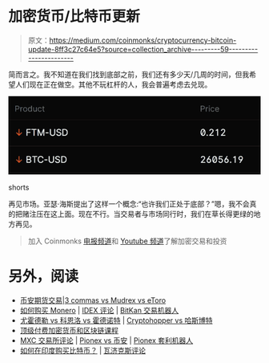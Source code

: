 # 加密货币/比特币更新

> 原文：<https://medium.com/coinmonks/cryptocurrency-bitcoin-update-8ff3c27c64e5?source=collection_archive---------59----------------------->

简而言之。我不知道在我们找到底部之前，我们还有多少天/几周的时间，但我希望人们现在正在做空。其他不玩杠杆的人，我会普遍考虑去兑现。

![](img/ca2109bcce64b419e76b3c4b8f582ffd.png)

shorts

再见市场。亚瑟·海斯提出了这样一个概念:“也许我们正处于底部？”嗯，我不会真的把赌注压在这上面。现在不行。当交易者与市场同行时，我们在草长得更绿的地方再见。

> 加入 Coinmonks [电报频道](https://t.me/coincodecap)和 [Youtube 频道](https://www.youtube.com/c/coinmonks/videos)了解加密交易和投资

# 另外，阅读

*   [币安期货交易](https://coincodecap.com/binance-futures-trading)|[3 commas vs Mudrex vs eToro](https://coincodecap.com/mudrex-3commas-etoro)
*   [如何购买 Monero](https://coincodecap.com/buy-monero) | [IDEX 评论](https://coincodecap.com/idex-review) | [BitKan 交易机器人](https://coincodecap.com/bitkan-trading-bot)
*   [尤霍德勒 vs 科恩洛 vs 霍德诺特](/coinmonks/youhodler-vs-coinloan-vs-hodlnaut-b1050acde55a) | [Cryptohopper vs 哈斯博特](https://coincodecap.com/cryptohopper-vs-haasbot)
*   [顶级付费加密货币和区块链课程](https://coincodecap.com/blockchain-courses)
*   [MXC 交易所评论](/coinmonks/mxc-exchange-review-3af0ec1cba8c) | [Pionex vs 币安](https://coincodecap.com/pionex-vs-binance) | [Pionex 套利机器人](https://coincodecap.com/pionex-arbitrage-bot)
*   [如何在印度购买比特币？](/coinmonks/buy-bitcoin-in-india-feb50ddfef94) | [瓦济克斯评论](/coinmonks/wazirx-review-5c811b074f5b)